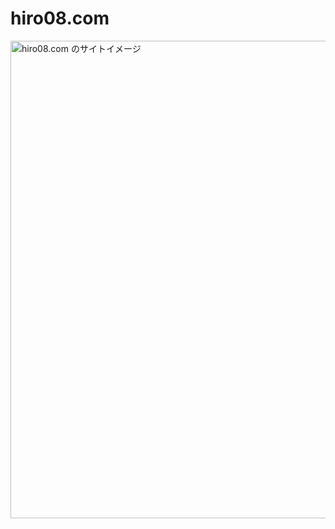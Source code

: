 # hiro08.com

<img width="873" height="764" alt="hiro08.com のサイトイメージ" src="https://github.com/user-attachments/assets/88f69fb2-2a55-4a65-b87e-5c79e6da8c27" />
